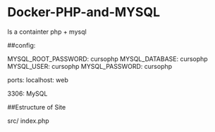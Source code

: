 # Docker-PHP-and-MYSQL

Is a containter php + mysql

##config:

  MYSQL_ROOT_PASSWORD: cursophp
  MYSQL_DATABASE: cursophp
  MYSQL_USER: cursophp
  MYSQL_PASSWORD: cursophp
  
  ports:
  localhost: web
  
  3306: MySQL

##Estructure of Site

  src/
    index.php
